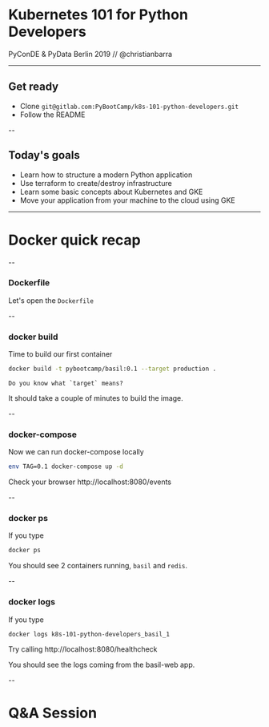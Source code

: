 # Kubernetes 101 for Python Developers

PyConDE & PyData Berlin 2019 // @christianbarra

---

## Get ready

- Clone `git@gitlab.com:PyBootCamp/k8s-101-python-developers.git`
- Follow the README

--

## Today's goals

- Learn how to structure a modern Python application
- Use terraform to create/destroy infrastructure
- Learn some basic concepts about Kubernetes and GKE
- Move your application from your machine to the cloud using GKE

---

# Docker quick recap

--

### Dockerfile

Let's open the `Dockerfile`

--

### docker build

Time to build our first container

```bash
docker build -t pybootcamp/basil:0.1 --target production .
```

```out
Do you know what `target` means?
```

It should take a couple of minutes to build the image.

--

### docker-compose

Now we can run docker-compose locally

```bash
env TAG=0.1 docker-compose up -d
```

Check your browser http://localhost:8080/events

--

### docker ps

If you type

```bash
docker ps
```

You should see 2 containers running, `basil` and `redis`.

--

### docker logs

If you type

```bash
docker logs k8s-101-python-developers_basil_1
```

Try calling http://localhost:8080/healthcheck

You should see the logs coming from the basil-web app.

--

# Q&A Session
